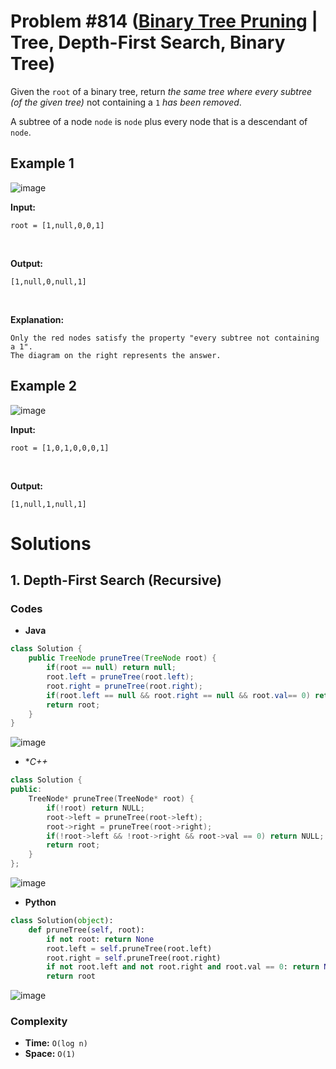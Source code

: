 # Problem #814 ([Binary Tree Pruning](https://leetcode.com/problems/binary-tree-pruning/) | Tree, Depth-First Search, Binary Tree)

Given the `root` of a binary tree, return *the same tree where every subtree (of the given tree)* not containing a `1` *has been removed*.

A subtree of a node `node` is `node` plus every node that is a descendant of `node`.

## Example 1
![image](https://user-images.githubusercontent.com/89616705/188563260-2162595d-91c1-4582-a9ad-bf8693ba0b61.png)

**Input:**

    root = [1,null,0,0,1]
<br/>

**Output:**

    [1,null,0,null,1]
<br/>

**Explanation:**

    Only the red nodes satisfy the property "every subtree not containing a 1".
    The diagram on the right represents the answer.

## Example 2
![image](https://user-images.githubusercontent.com/89616705/188563471-0539814a-78df-4693-b7b9-e4f0ae6049f0.png)

**Input:**

    root = [1,0,1,0,0,0,1]
<br/>

**Output:**

    [1,null,1,null,1]

# Solutions

## 1. Depth-First Search (Recursive)

### Codes

- **Java**
```java
class Solution {
    public TreeNode pruneTree(TreeNode root) {
        if(root == null) return null;
        root.left = pruneTree(root.left);
        root.right = pruneTree(root.right);
        if(root.left == null && root.right == null && root.val== 0) return null;
        return root;
    }
}
```
![image](https://user-images.githubusercontent.com/89616705/188560772-96ad0936-d406-4489-a978-ee85a449757a.png)
<br/>

- **C++*
```cpp
class Solution {
public:
    TreeNode* pruneTree(TreeNode* root) {
        if(!root) return NULL;
        root->left = pruneTree(root->left);
        root->right = pruneTree(root->right);
        if(!root->left && !root->right && root->val == 0) return NULL;
        return root;
    }
};
```
![image](https://user-images.githubusercontent.com/89616705/188562216-e8876062-e363-440b-8b7d-6671284bffc7.png)
<br/>

- **Python**
```python
class Solution(object):
    def pruneTree(self, root):
        if not root: return None
        root.left = self.pruneTree(root.left)
        root.right = self.pruneTree(root.right)
        if not root.left and not root.right and root.val == 0: return None
        return root
```
![image](https://user-images.githubusercontent.com/89616705/188563159-629b3d24-4242-4b49-aeb5-7e5ea888e88e.png)

### Complexity
- **Time:** `O(log n)`
- **Space:** `O(1)`
